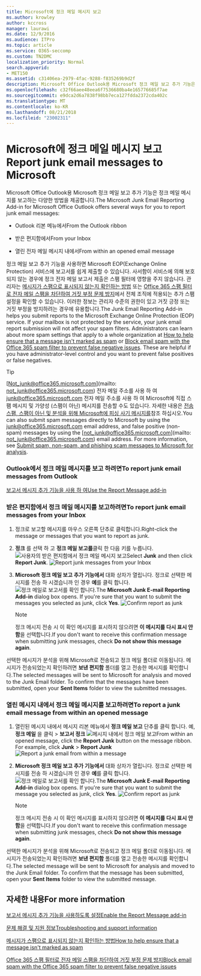 ```yaml
---
title: Microsoft에 정크 메일 메시지 보고
ms.author: krowley
author: kccross
manager: laurawi
ms.date: 12/9/2016
ms.audience: ITPro
ms.topic: article
ms.service: O365-seccomp
ms.custom: TN2DMC
localization_priority: Normal
search.appverid:
- MET150
ms.assetid: c31406ea-2979-4fac-9288-f835269b9d2f
description: Microsoft Office Outlook용 Microsoft 정크 메일 보고 추가 기능은 정크 메일 메시지를 보고하는 다양한 방법을 제공합니다.
ms.openlocfilehash: c32f66aee48eea6f7536680ba4e165776685f7ae
ms.sourcegitcommit: e9dca2d6a7838f98bb7eca127fdda2372cda402c
ms.translationtype: MT
ms.contentlocale: ko-KR
ms.lasthandoff: 08/21/2018
ms.locfileid: "23002311"
---
```

# <a name="report-junk-email-messages-to-microsoft"></a><span data-ttu-id="2205e-103">Microsoft에 정크 메일 메시지 보고</span><span class="sxs-lookup"><span data-stu-id="2205e-103">Report junk email messages to Microsoft</span></span>

<span data-ttu-id="2205e-104">Microsoft Office Outlook용 Microsoft 정크 메일 보고 추가 기능은 정크 메일 메시지를 보고하는 다양한 방법을 제공합니다.</span><span class="sxs-lookup"><span data-stu-id="2205e-104">The Microsoft Junk Email Reporting Add-in for Microsoft Office Outlook offers several ways for you to report junk email messages:</span></span>
  
- <span data-ttu-id="2205e-105">Outlook 리본 메뉴에서</span><span class="sxs-lookup"><span data-stu-id="2205e-105">From the Outlook ribbon</span></span>
    
- <span data-ttu-id="2205e-106">받은 편지함에서</span><span class="sxs-lookup"><span data-stu-id="2205e-106">From your Inbox</span></span>
    
- <span data-ttu-id="2205e-107">열린 전자 메일 메시지 내에서</span><span class="sxs-lookup"><span data-stu-id="2205e-107">From within an opened email message</span></span>
    
<span data-ttu-id="2205e-p101">정크 메일 보고 추가 기능을 사용하면 Microsoft EOP(Exchange Online Protection) 서비스에 보고서를 쉽게 제출할 수 있습니다. 사서함이 서비스에 의해 보호되지 않는 경우에 정크 전자 메일 보고서 제출은 스팸 필터에 영향을 주지 않습니다. 관리자는 [메시지가 스팸으로 표시되지 않는지 확인하는 방법](https://go.microsoft.com/fwlink/p/?LinkId=534224) 또는 [Office 365 스팸 필터로 전자 메일 스팸을 차단하여 거짓 부정 문제 방지](https://go.microsoft.com/fwlink/p/?LinkId=534225)에서 전체 조직에 적용되는 추가 스팸 설정을 확인할 수 있습니다. 이러한 정보는 관리자 수준의 권한이 있고 거짓 긍정 또는 거짓 부정을 방지하려는 경우에 유용합니다.</span><span class="sxs-lookup"><span data-stu-id="2205e-p101">The Junk Email Reporting Add-in helps you submit reports to the Microsoft Exchange Online Protection (EOP) service. If your mailbox is not protected by the service, your junk email report submission will not affect your spam filters. Administrators can learn about more spam settings that apply to a whole organization at [How to help ensure that a message isn't marked as spam](https://go.microsoft.com/fwlink/p/?LinkId=534224) or [Block email spam with the Office 365 spam filter to prevent false negative issues](https://go.microsoft.com/fwlink/p/?LinkId=534225). These are helpful if you have administrator-level control and you want to prevent false positives or false negatives.</span></span>
  
> [!TIP]
> <span data-ttu-id="2205e-p102">[Not_junk@office365.microsoft.com](mailto: not_junk@office365.microsoft.com) 전자 메일 주소를 사용 하 여 [junk@office365.microsoft.com](mailto:junk@office365.microsoft.com) 전자 메일 주소를 사용 하 여 Microsoft에 직접 스팸 메시지 및 가양성 (스팸이 아닌) 메시지를 전송할 수도 있습니다. 자세한 내용은 [전송 스팸, 스팸이 아닌 및 분석을 위해 Microsoft에 피싱 사기 메시지를](submit-spam-non-spam-and-phishing-scam-messages-to-microsoft-for-analysis.md)참조 하십시오.</span><span class="sxs-lookup"><span data-stu-id="2205e-p102">You can also submit spam messages directly to Microsoft by using the [junk@office365.microsoft.com](mailto:junk@office365.microsoft.com) email address, and false positive (non-spam) messages by using the [not_junk@office365.microsoft.com](mailto: not_junk@office365.microsoft.com) email address. For more information, see [Submit spam, non-spam, and phishing scam messages to Microsoft for analysis](submit-spam-non-spam-and-phishing-scam-messages-to-microsoft-for-analysis.md).</span></span> 
  
### <a name="to-report-junk-email-messages-from-outlook"></a><span data-ttu-id="2205e-114">Outlook에서 정크 메일 메시지를 보고 하려면</span><span class="sxs-lookup"><span data-stu-id="2205e-114">To report junk email messages from Outlook</span></span>

[<span data-ttu-id="2205e-115">보고서 메시지 추가 기능을 사용 하 여</span><span class="sxs-lookup"><span data-stu-id="2205e-115">Use the Report Message add-in</span></span>](https://support.office.com/article/b5caa9f1-cdf3-4443-af8c-ff724ea719d2) 
  
### <a name="to-report-junk-email-messages-from-your-inbox"></a><span data-ttu-id="2205e-116">받은 편지함에서 정크 메일 메시지를 보고하려면</span><span class="sxs-lookup"><span data-stu-id="2205e-116">To report junk email messages from your Inbox</span></span>

1. <span data-ttu-id="2205e-117">정크로 보고할 메시지를 마우스 오른쪽 단추로 클릭합니다.</span><span class="sxs-lookup"><span data-stu-id="2205e-117">Right-click the message or messages that you want to report as junk.</span></span>
    
2. <span data-ttu-id="2205e-p103">**정크** 를 선택 하 고 **정크 메일 보고를**클릭 한 다음 키를 누릅니다.  ![사용자의 받은 편지함에서 정크 메일 메시지 보고](media/EOP-Outlook-Junk-Reporting-Tool-3.jpg)</span><span class="sxs-lookup"><span data-stu-id="2205e-p103">Select **Junk** and then click **Report Junk**.  ![Report junk messages from your Inbox](media/EOP-Outlook-Junk-Reporting-Tool-3.jpg)</span></span>
  
3. <span data-ttu-id="2205e-p104">**Microsoft 정크 메일 보고 추가 기능에서** 대화 상자가 열립니다. 정크로 선택한 메시지를 전송 하 시겠습니까 인 경우 **예**를 클릭 합니다.  ![정크 메일로 보고서를 확인 합니다.](media/EOP-Outlook-Junk-Reporting-Tool-2.jpg)</span><span class="sxs-lookup"><span data-stu-id="2205e-p104">The **Microsoft Junk E-mail Reporting Add-in** dialog box opens. If you're sure that you want to submit the messages you selected as junk, click **Yes**.  ![Confirm report as junk](media/EOP-Outlook-Junk-Reporting-Tool-2.jpg)</span></span>
  
    > [!NOTE]
    > <span data-ttu-id="2205e-123">정크 메시지 전송 시 이 확인 메시지를 표시하지 않으려면 **이 메시지를 다시 표시 안 함**을 선택합니다.</span><span class="sxs-lookup"><span data-stu-id="2205e-123">If you don't want to receive this confirmation message when submitting junk messages, check **Do not show this message again**.</span></span> 
  
<span data-ttu-id="2205e-p105">선택한 메시지가 분석을 위해 Microsoft로 전송되고 정크 메일 폴더로 이동됩니다. 메시지가 전송되었는지 확인하려면 **보낸 편지함** 폴더를 열고 전송한 메시지를 확인합니다.</span><span class="sxs-lookup"><span data-stu-id="2205e-p105">The selected messages will be sent to Microsoft for analysis and moved to the Junk Email folder. To confirm that the messages have been submitted, open your **Sent Items** folder to view the submitted messages.</span></span> 
  
### <a name="to-report-a-junk-email-message-from-within-an-opened-message"></a><span data-ttu-id="2205e-126">열린 메시지 내에서 정크 메일 메시지를 보고하려면</span><span class="sxs-lookup"><span data-stu-id="2205e-126">To report a junk email message from within an opened message</span></span>

1. <span data-ttu-id="2205e-p106">열린된 메시지 내에서 메시지 리본 메뉴에서 **정크 메일 보고** 단추를 클릭 합니다. 예, **정크 메일** 을 클릭 \> **보고서 정크** ![메시지 내에서 정크 메일 보고](media/EOP-Outlook-Junk-Reporting-Tool-4.jpg)</span><span class="sxs-lookup"><span data-stu-id="2205e-p106">From within an opened message, click the **Report Junk** button on the message ribbon. For example, click **Junk** \> **Report Junk** ![Report a junk email from within a message](media/EOP-Outlook-Junk-Reporting-Tool-4.jpg)</span></span>
  
2. <span data-ttu-id="2205e-p107">**Microsoft 정크 메일 보고 추가 기능에서** 대화 상자가 열립니다. 정크로 선택한 메시지를 전송 하 시겠습니까 인 경우 **예**를 클릭 합니다.  ![정크 메일로 보고서를 확인 합니다.](media/EOP-Outlook-Junk-Reporting-Tool-2.jpg)</span><span class="sxs-lookup"><span data-stu-id="2205e-p107">The **Microsoft Junk E-mail Reporting Add-in** dialog box opens. If you're sure that you want to submit the message you selected as junk, click **Yes**.  ![Confirm report as junk](media/EOP-Outlook-Junk-Reporting-Tool-2.jpg)</span></span>
  
    > [!NOTE]
    > <span data-ttu-id="2205e-132">정크 메시지 전송 시 이 확인 메시지를 표시하지 않으려면 **이 메시지를 다시 표시 안 함**을 선택합니다.</span><span class="sxs-lookup"><span data-stu-id="2205e-132">If you don't want to receive this confirmation message when submitting junk messages, check **Do not show this message again**.</span></span> 
  
<span data-ttu-id="2205e-p108">선택한 메시지가 분석을 위해 Microsoft로 전송되고 정크 메일 폴더로 이동됩니다. 메시지가 전송되었는지 확인하려면 **보낸 편지함** 폴더를 열고 전송한 메시지를 확인합니다.</span><span class="sxs-lookup"><span data-stu-id="2205e-p108">The selected message will be sent to Microsoft for analysis and moved to the Junk Email folder. To confirm that the message has been submitted, open your **Sent Items** folder to view the submitted message.</span></span> 
  
## <a name="for-more-information"></a><span data-ttu-id="2205e-135">자세한 내용</span><span class="sxs-lookup"><span data-stu-id="2205e-135">For more information</span></span>

[<span data-ttu-id="2205e-136">보고서 메시지 추가 기능을 사용하도록 설정</span><span class="sxs-lookup"><span data-stu-id="2205e-136">Enable the Report Message add-in</span></span>](https://support.office.com/article/4250c4bc-6102-420b-9e0a-a95064837676)
  
[<span data-ttu-id="2205e-137">문제 해결 및 지원 정보</span><span class="sxs-lookup"><span data-stu-id="2205e-137">Troubleshooting and support information</span></span>](troubleshooting-and-support-information.md)
  
[<span data-ttu-id="2205e-138">메시지가 스팸으로 표시되지 않는지 확인하는 방법</span><span class="sxs-lookup"><span data-stu-id="2205e-138">How to help ensure that a message isn't marked as spam</span></span>](https://go.microsoft.com/fwlink/p/?LinkId=534224)
  
[<span data-ttu-id="2205e-139">Office 365 스팸 필터로 전자 메일 스팸을 차단하여 거짓 부정 문제 방지</span><span class="sxs-lookup"><span data-stu-id="2205e-139">Block email spam with the Office 365 spam filter to prevent false negative issues</span></span>](https://go.microsoft.com/fwlink/p/?LinkId=534225)
  

